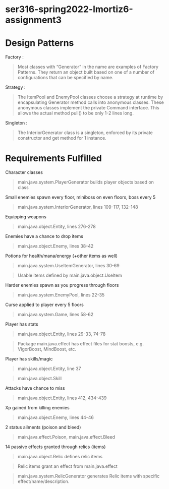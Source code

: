 # ser316-spring2022-lmortiz6-assignment3

# Design Patterns

Factory :

 > Most classes with “Generator” in the name are examples of Factory Patterns. They return an object built based on one of a number of configurations that can be specified by name.

Strategy :

 > The ItemPool and EnemyPool classes choose a strategy at runtime by encapsulating Generator method calls into anonymous classes. These anonymous classes implement the private Command interface. This allows the actual method pull() to be only 1-2 lines long.

Singleton :

 > The InteriorGenerator class is a singleton, enforced by its private constructor and get method for 1 instance.


# Requirements Fulfilled

Character classes

 > main.java.system.PlayerGenerator builds player objects based on class

Small enemies spawn every floor, miniboss on even floors, boss every 5

 > main.java.system.InteriorGenerator, lines 109-117, 132-148

Equipping weapons

 > main.java.object.Entity, lines 276-278

Enemies have a chance to drop items

 > main.java.object.Enemy, lines 38-42

Potions for health/mana/energy (+other items as well)

 > main.java.system.UseItemGenerator, lines 30-69

 > Usable items defined by main.java.object.UseItem

Harder enemies spawn as you progress through floors

 > main.java.system.EnemyPool, lines 22-35

Curse applied to player every 5 floors

 > main.java.system.Game, lines 58-62

Player has stats

 > main.java.object.Entity, lines 29-33, 74-78

 > Package main.java.effect has effect files for stat boosts, e.g. VigorBoost, MindBoost, etc.

Player has skills/magic

 > main.java.object.Entity, line 37

 > main.java.object.Skill

Attacks have chance to miss

 > main.java.object.Entity, lines 412, 434-439

Xp gained from killing enemies

 > main.java.object.Enemy, lines 44-46

2 status ailments (poison and bleed)

 > main.java.effect.Poison, main.java.effect.Bleed

14 passive effects granted through relics (items)

 > main.java.object.Relic defines relic items

 > Relic items grant an effect from main.java.effect

 > main.java.system.RelicGenerator generates Relic items with specific effect/name/description.
